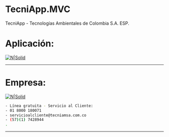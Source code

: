 # TecniApp.MVC
TecniApp - Tecnologías Ambientales de Colombia S.A. ESP.

# Aplicación:

[![N|Solid](http://www.tecniapp.co/Recursos/img/Login/TECNIAPPLOGO.png)](www.tecniapp.co/)

----

# Empresa: 

[![N|Solid](http://www.tecniamsa.com.co/wp-content/uploads/2018/09/tecniamsa.png)](http://www.tecniamsa.com/)

```sh
- Línea gratuita - Servicio al Cliente:
- 01 8000 180071
- servicioalcliente@tecniamsa.com.co
- (57)(1) 7428944
. 

```


---
